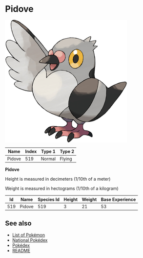# Pidove


![Pidove](images/519.png)

| **Name** | **Index** | **Type 1** | **Type 2** |
|----|----|----|----|
| Pidove | 519 | Normal | Flying  |

**Pidove** 


Height is measured in decimeters (1/10th of a meter)

Weight is measured in hectograms (1/10th of a kilogram)

| **Id** | **Name** | **Species Id** | **Height** | **Weight** | **Base Experience** |
|--------|----------|----------------|------------|------------|---------------------|
| 519 | Pidove | 519 | 3 | 21 | 53 |


## See also

- [List of Pokémon](../pokemon.md)
- [National Pokédex](../national_pokedex.md)
- [Pokédex](../pokedex.md)
- [README](../README.md)
